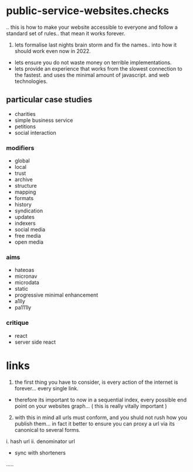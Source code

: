 # public-service-websites.checks
.. this is how to make your website accessible to everyone and follow a standard set of rules.. that mean it works forever. 

1. lets formalise last nights brain storm and fix the names.. into how it should work even now in 2022.
- lets ensure you do not waste money on terrible implementations.
- lets provide an experience that works from the slowest connection to the fastest. and uses the minimal amount of javascript. and web technologies.

## particular case studies

- charities
- simple business service
- petitions
- social interaction

### modifiers

- global
- local
- trust
- archive
- structure
- mapping
- formats
- history
- syndication
- updates
- indexers
- social media
- free media
- open media

### aims 

- hateoas
- micronav
- microdata
- static
- progressive minimal enhancement 
- a1lly
- pa111ly

### critique
- react
- server side react

# links

1. the first thing you have to consider, is every action of the internet is forever... every single link. 
- therefore its important to now in a sequential index, every possible end point on your websites graph... ( this is really vitally important )

2. with this in mind all urls must conform, and you shuld not rush how you publish them... in fact it better to ensure you can proxy a url via its canonical to several forms.

i. hash url
ii. denominator url

- sync with shorteners

.....
